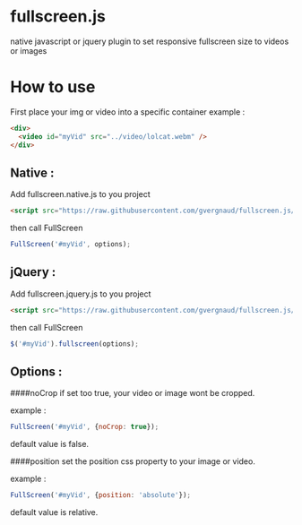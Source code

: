fullscreen.js
=============

native javascript or jquery plugin to set responsive fullscreen size to videos or images

How to use
=========

First place your img or video into a specific container
example :

```html
<div>
  <video id="myVid" src="../video/lolcat.webm" />
</div>
```

## Native :
Add fullscreen.native.js to you project 

```html
<script src="https://raw.githubusercontent.com/gvergnaud/fullscreen.js/master/fullscreen.native.js"></script>
```
then call FullScreen

```js
FullScreen('#myVid', options);
```
## jQuery :
Add fullscreen.jquery.js to you project 

```html
<script src="https://raw.githubusercontent.com/gvergnaud/fullscreen.js/master/fullscreen.jquery.js"></script>
```

then call FullScreen
```js
$('#myVid').fullscreen(options);
```
## Options :

####noCrop
if set too true, your video or image wont be cropped. 

example :
```js
FullScreen('#myVid', {noCrop: true});
```
default value is false.

####position
set the position css property to your image or video.

example :
```js
FullScreen('#myVid', {position: 'absolute'});
```
default value is relative.
